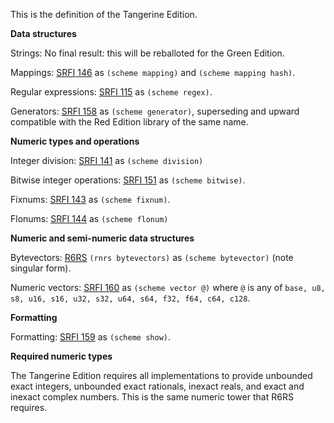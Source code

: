 This is the definition of the Tangerine Edition.


**Data structures**

Strings: No final result: this will be reballoted for the Green Edition. 

Mappings: [SRFI 146](https://srfi.schemers.org/srfi-146/srfi-146.html)
as `(scheme mapping)` and `(scheme mapping hash)`.

Regular expressions: [SRFI 115](https://srfi.schemers.org/srfi-115/srfi-115.html) as `(scheme regex)`.

Generators: [SRFI 158](https://srfi.schemers.org/srfi-158/srfi-158.html)
as `(scheme generator)`, superseding and upward compatible with the Red Edition library of the same name.

**Numeric types and operations**

Integer division: [SRFI 141](https://srfi.schemers.org/srfi-141/srfi-141.html) as `(scheme division)`

Bitwise integer operations:  [SRFI 151](https://srfi.schemers.org/srfi-151/srfi-151.html)
as `(scheme bitwise)`.

Fixnums:  [SRFI 143](https://srfi.schemers.org/srfi-143/srfi-143.html)
as `(scheme fixnum)`.

Flonums:  [SRFI 144](https://srfi.schemers.org/srfi-144/srfi-144.html)
as `(scheme flonum)`

**Numeric and semi-numeric data structures**

Bytevectors: [R6RS](http://www.r6rs.org/final/html/r6rs-lib/r6rs-lib-Z-H-3.html#node_chap_2)
`(rnrs bytevectors)` as `(scheme bytevector)` (note singular form).

Numeric vectors: 
[SRFI 160](https://srfi.schemers.org/srfi-160/srfi-160.html) as
`(scheme vector @)`
where `@` is any of `base, u8, s8, u16, s16, u32, s32, u64, s64, f32, f64, c64, c128`.

**Formatting**

Formatting: [SRFI 159](https://srfi.schemers.org/srfi-159/srfi-159.html)
as `(scheme show)`.

**Required numeric types**

The Tangerine Edition requires all implementations to provide unbounded
exact integers, unbounded exact rationals, inexact reals, and exact and inexact
complex numbers.  This is the same numeric tower that R6RS requires.

